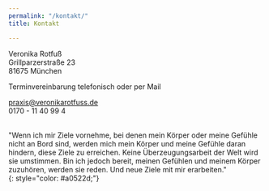 ```yaml
---
permalink: "/kontakt/"
title: Kontakt

---
```

Veronika Rotfuß  
Grillparzerstraße 23  
81675 München

Terminvereinbarung telefonisch oder per Mail

praxis@veronikarotfuss.de  
0170 - 11 40 99 4

<br>"Wenn ich mir Ziele vornehme, bei denen mein Körper oder meine Gefühle nicht an Bord sind, werden mich mein Körper und meine Gefühle daran hindern, diese Ziele zu erreichen. Keine Überzeugungsarbeit der Welt wird sie umstimmen. Bin ich jedoch bereit, meinen Gefühlen und meinem Körper zuzuhören, werden sie reden. Und neue Ziele mit mir erarbeiten."  
{: style="color: #a0522d;"}
